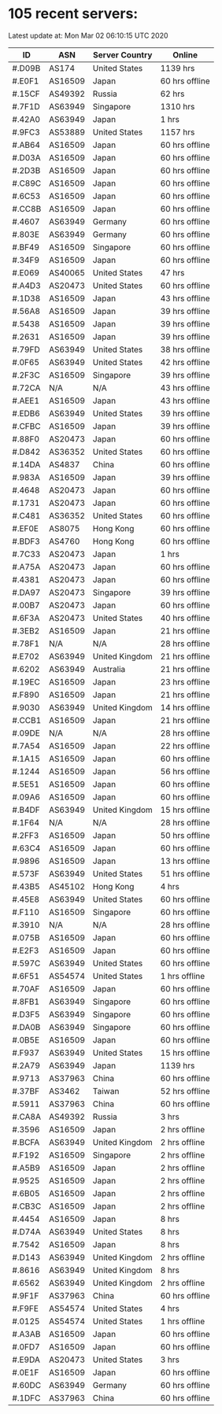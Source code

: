 # 105 recent servers:

Latest update at: Mon Mar 02 06:10:15 UTC 2020

| ID | ASN | Server Country | Online |
| -- | --- | -------------- | ------ |
| #.D09B | AS174 | United States | 1139 hrs |
| #.E0F1 | AS16509 | Japan | 60 hrs offline |
| #.15CF | AS49392 | Russia | 62 hrs |
| #.7F1D | AS63949 | Singapore | 1310 hrs |
| #.42A0 | AS63949 | Japan | 1 hrs |
| #.9FC3 | AS53889 | United States | 1157 hrs |
| #.AB64 | AS16509 | Japan | 60 hrs offline |
| #.D03A | AS16509 | Japan | 60 hrs offline |
| #.2D3B | AS16509 | Japan | 60 hrs offline |
| #.C89C | AS16509 | Japan | 60 hrs offline |
| #.6C53 | AS16509 | Japan | 60 hrs offline |
| #.CC8B | AS16509 | Japan | 60 hrs offline |
| #.4607 | AS63949 | Germany | 60 hrs offline |
| #.803E | AS63949 | Germany | 60 hrs offline |
| #.BF49 | AS16509 | Singapore | 60 hrs offline |
| #.34F9 | AS16509 | Japan | 60 hrs offline |
| #.E069 | AS40065 | United States | 47 hrs |
| #.A4D3 | AS20473 | United States | 60 hrs offline |
| #.1D38 | AS16509 | Japan | 43 hrs offline |
| #.56A8 | AS16509 | Japan | 39 hrs offline |
| #.5438 | AS16509 | Japan | 39 hrs offline |
| #.2631 | AS16509 | Japan | 39 hrs offline |
| #.79FD | AS63949 | United States | 38 hrs offline |
| #.0F65 | AS63949 | United States | 42 hrs offline |
| #.2F3C | AS16509 | Singapore | 39 hrs offline |
| #.72CA | N/A | N/A | 43 hrs offline |
| #.AEE1 | AS16509 | Japan | 43 hrs offline |
| #.EDB6 | AS63949 | United States | 39 hrs offline |
| #.CFBC | AS16509 | Japan | 39 hrs offline |
| #.88F0 | AS20473 | Japan | 60 hrs offline |
| #.D842 | AS36352 | United States | 60 hrs offline |
| #.14DA | AS4837 | China | 60 hrs offline |
| #.983A | AS16509 | Japan | 39 hrs offline |
| #.4648 | AS20473 | Japan | 60 hrs offline |
| #.1731 | AS20473 | Japan | 60 hrs offline |
| #.C481 | AS36352 | United States | 60 hrs offline |
| #.EF0E | AS8075 | Hong Kong | 60 hrs offline |
| #.BDF3 | AS4760 | Hong Kong | 60 hrs offline |
| #.7C33 | AS20473 | Japan | 1 hrs |
| #.A75A | AS20473 | Japan | 60 hrs offline |
| #.4381 | AS20473 | Japan | 60 hrs offline |
| #.DA97 | AS20473 | Singapore | 39 hrs offline |
| #.00B7 | AS20473 | Japan | 60 hrs offline |
| #.6F3A | AS20473 | United States | 40 hrs offline |
| #.3EB2 | AS16509 | Japan | 21 hrs offline |
| #.78F1 | N/A | N/A | 28 hrs offline |
| #.E702 | AS63949 | United Kingdom | 21 hrs offline |
| #.6202 | AS63949 | Australia | 21 hrs offline |
| #.19EC | AS16509 | Japan | 23 hrs offline |
| #.F890 | AS16509 | Japan | 21 hrs offline |
| #.9030 | AS63949 | United Kingdom | 14 hrs offline |
| #.CCB1 | AS16509 | Japan | 21 hrs offline |
| #.09DE | N/A | N/A | 28 hrs offline |
| #.7A54 | AS16509 | Japan | 22 hrs offline |
| #.1A15 | AS16509 | Japan | 60 hrs offline |
| #.1244 | AS16509 | Japan | 56 hrs offline |
| #.5E51 | AS16509 | Japan | 60 hrs offline |
| #.09A6 | AS16509 | Japan | 60 hrs offline |
| #.B4DF | AS63949 | United Kingdom | 15 hrs offline |
| #.1F64 | N/A | N/A | 28 hrs offline |
| #.2FF3 | AS16509 | Japan | 50 hrs offline |
| #.63C4 | AS16509 | Japan | 60 hrs offline |
| #.9896 | AS16509 | Japan | 13 hrs offline |
| #.573F | AS63949 | United States | 51 hrs offline |
| #.43B5 | AS45102 | Hong Kong | 4 hrs |
| #.45E8 | AS63949 | United States | 60 hrs offline |
| #.F110 | AS16509 | Singapore | 60 hrs offline |
| #.3910 | N/A | N/A | 28 hrs offline |
| #.075B | AS16509 | Japan | 60 hrs offline |
| #.E2F3 | AS16509 | Japan | 60 hrs offline |
| #.597C | AS63949 | United States | 60 hrs offline |
| #.6F51 | AS54574 | United States | 1 hrs offline |
| #.70AF | AS16509 | Japan | 60 hrs offline |
| #.8FB1 | AS63949 | Singapore | 60 hrs offline |
| #.D3F5 | AS63949 | Singapore | 60 hrs offline |
| #.DA0B | AS63949 | Singapore | 60 hrs offline |
| #.0B5E | AS16509 | Japan | 60 hrs offline |
| #.F937 | AS63949 | United States | 15 hrs offline |
| #.2A79 | AS63949 | Japan | 1139 hrs |
| #.9713 | AS37963 | China | 60 hrs offline |
| #.37BF | AS3462 | Taiwan | 52 hrs offline |
| #.5911 | AS37963 | China | 60 hrs offline |
| #.CA8A | AS49392 | Russia | 3 hrs |
| #.3596 | AS16509 | Japan | 2 hrs offline |
| #.BCFA | AS63949 | United Kingdom | 2 hrs offline |
| #.F192 | AS16509 | Singapore | 2 hrs offline |
| #.A5B9 | AS16509 | Japan | 2 hrs offline |
| #.9525 | AS16509 | Japan | 2 hrs offline |
| #.6B05 | AS16509 | Japan | 2 hrs offline |
| #.CB3C | AS16509 | Japan | 2 hrs offline |
| #.4454 | AS16509 | Japan | 8 hrs |
| #.D74A | AS63949 | United States | 8 hrs |
| #.7542 | AS16509 | Japan | 8 hrs |
| #.D143 | AS63949 | United Kingdom | 2 hrs offline |
| #.8616 | AS63949 | United Kingdom | 8 hrs |
| #.6562 | AS63949 | United Kingdom | 2 hrs offline |
| #.9F1F | AS37963 | China | 60 hrs offline |
| #.F9FE | AS54574 | United States | 4 hrs |
| #.0125 | AS54574 | United States | 1 hrs offline |
| #.A3AB | AS16509 | Japan | 60 hrs offline |
| #.0FD7 | AS16509 | Japan | 60 hrs offline |
| #.E9DA | AS20473 | United States | 3 hrs |
| #.0E1F | AS16509 | Japan | 60 hrs offline |
| #.60DC | AS63949 | Germany | 60 hrs offline |
| #.1DFC | AS37963 | China | 60 hrs offline |

